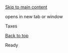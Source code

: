 [Skip to main content](https://www.pittsburghpa.gov/Resident-Services/A-Z-Frequently-Visited/Taxes#main-content)

opens in new tab or window

Taxes

[Back to top](https://www.pittsburghpa.gov/Resident-Services/A-Z-Frequently-Visited/Taxes#body-top)

Ready
